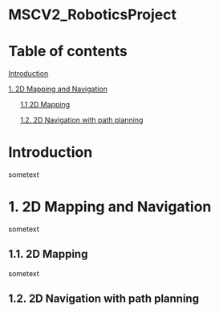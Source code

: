 # MSCV2_RoboticsProject


# Table of contents
[ Introduction ](#introduction)

[1. 2D Mapping and Navigation ](#2DMappingAndNavigation)

&nbsp;&nbsp;&nbsp;&nbsp;&nbsp;&nbsp;[1.1 2D Mapping ](#2DMapping)

&nbsp;&nbsp;&nbsp;&nbsp;&nbsp;&nbsp;[1.2. 2D Navigation with path planning](#2DNavigationWithPathPlanning)

<a name="introduction"></a>
# Introduction

sometext


<a name="2DMappingAndNavigation"></a>
# 1. 2D Mapping and Navigation

sometext


<a name="2DMapping"></a>
## 1.1. 2D Mapping

sometext


<a name="2DNavigationWithPathPlanning"></a>
## 1.2. 2D Navigation with path planning








